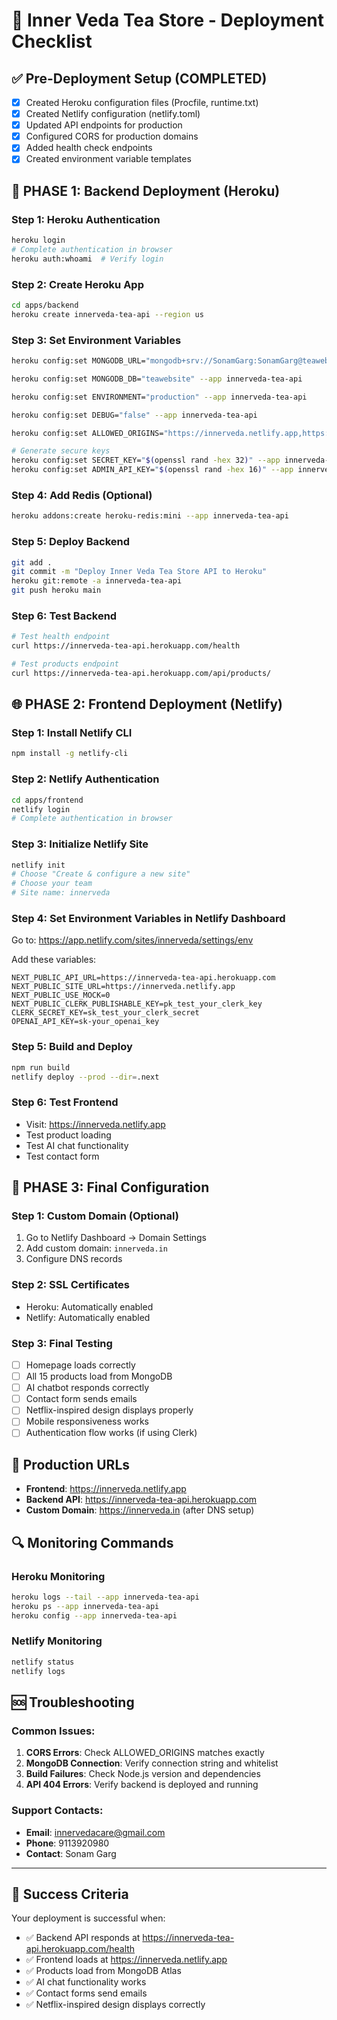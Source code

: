 # 🍃 Inner Veda Tea Store - Deployment Checklist

## ✅ Pre-Deployment Setup (COMPLETED)
- [x] Created Heroku configuration files (Procfile, runtime.txt)
- [x] Created Netlify configuration (netlify.toml)
- [x] Updated API endpoints for production
- [x] Configured CORS for production domains
- [x] Added health check endpoints
- [x] Created environment variable templates

## 🚀 PHASE 1: Backend Deployment (Heroku)

### Step 1: Heroku Authentication
```bash
heroku login
# Complete authentication in browser
heroku auth:whoami  # Verify login
```

### Step 2: Create Heroku App
```bash
cd apps/backend
heroku create innerveda-tea-api --region us
```

### Step 3: Set Environment Variables
```bash
heroku config:set MONGODB_URL="mongodb+srv://SonamGarg:SonamGarg@teawebsite.ezdqheb.mongodb.net/?retryWrites=true&w=majority&appName=TeaWebsite" --app innerveda-tea-api

heroku config:set MONGODB_DB="teawebsite" --app innerveda-tea-api

heroku config:set ENVIRONMENT="production" --app innerveda-tea-api

heroku config:set DEBUG="false" --app innerveda-tea-api

heroku config:set ALLOWED_ORIGINS="https://innerveda.netlify.app,https://innerveda.in,https://www.innerveda.in" --app innerveda-tea-api

# Generate secure keys
heroku config:set SECRET_KEY="$(openssl rand -hex 32)" --app innerveda-tea-api
heroku config:set ADMIN_API_KEY="$(openssl rand -hex 16)" --app innerveda-tea-api
```

### Step 4: Add Redis (Optional)
```bash
heroku addons:create heroku-redis:mini --app innerveda-tea-api
```

### Step 5: Deploy Backend
```bash
git add .
git commit -m "Deploy Inner Veda Tea Store API to Heroku"
heroku git:remote -a innerveda-tea-api
git push heroku main
```

### Step 6: Test Backend
```bash
# Test health endpoint
curl https://innerveda-tea-api.herokuapp.com/health

# Test products endpoint
curl https://innerveda-tea-api.herokuapp.com/api/products/
```

## 🌐 PHASE 2: Frontend Deployment (Netlify)

### Step 1: Install Netlify CLI
```bash
npm install -g netlify-cli
```

### Step 2: Netlify Authentication
```bash
cd apps/frontend
netlify login
# Complete authentication in browser
```

### Step 3: Initialize Netlify Site
```bash
netlify init
# Choose "Create & configure a new site"
# Choose your team
# Site name: innerveda
```

### Step 4: Set Environment Variables in Netlify Dashboard
Go to: https://app.netlify.com/sites/innerveda/settings/env

Add these variables:
```
NEXT_PUBLIC_API_URL=https://innerveda-tea-api.herokuapp.com
NEXT_PUBLIC_SITE_URL=https://innerveda.netlify.app
NEXT_PUBLIC_USE_MOCK=0
NEXT_PUBLIC_CLERK_PUBLISHABLE_KEY=pk_test_your_clerk_key
CLERK_SECRET_KEY=sk_test_your_clerk_secret
OPENAI_API_KEY=sk-your_openai_key
```

### Step 5: Build and Deploy
```bash
npm run build
netlify deploy --prod --dir=.next
```

### Step 6: Test Frontend
- Visit: https://innerveda.netlify.app
- Test product loading
- Test AI chat functionality
- Test contact form

## 🔧 PHASE 3: Final Configuration

### Step 1: Custom Domain (Optional)
1. Go to Netlify Dashboard → Domain Settings
2. Add custom domain: `innerveda.in`
3. Configure DNS records

### Step 2: SSL Certificates
- Heroku: Automatically enabled
- Netlify: Automatically enabled

### Step 3: Final Testing
- [ ] Homepage loads correctly
- [ ] All 15 products load from MongoDB
- [ ] AI chatbot responds correctly
- [ ] Contact form sends emails
- [ ] Netflix-inspired design displays properly
- [ ] Mobile responsiveness works
- [ ] Authentication flow works (if using Clerk)

## 🎯 Production URLs

- **Frontend**: https://innerveda.netlify.app
- **Backend API**: https://innerveda-tea-api.herokuapp.com
- **Custom Domain**: https://innerveda.in (after DNS setup)

## 🔍 Monitoring Commands

### Heroku Monitoring
```bash
heroku logs --tail --app innerveda-tea-api
heroku ps --app innerveda-tea-api
heroku config --app innerveda-tea-api
```

### Netlify Monitoring
```bash
netlify status
netlify logs
```

## 🆘 Troubleshooting

### Common Issues:
1. **CORS Errors**: Check ALLOWED_ORIGINS matches exactly
2. **MongoDB Connection**: Verify connection string and whitelist
3. **Build Failures**: Check Node.js version and dependencies
4. **API 404 Errors**: Verify backend is deployed and running

### Support Contacts:
- **Email**: innervedacare@gmail.com
- **Phone**: 9113920980
- **Contact**: Sonam Garg

---

## 🎉 Success Criteria

Your deployment is successful when:
- ✅ Backend API responds at https://innerveda-tea-api.herokuapp.com/health
- ✅ Frontend loads at https://innerveda.netlify.app
- ✅ Products load from MongoDB Atlas
- ✅ AI chat functionality works
- ✅ Contact forms send emails
- ✅ Netflix-inspired design displays correctly
